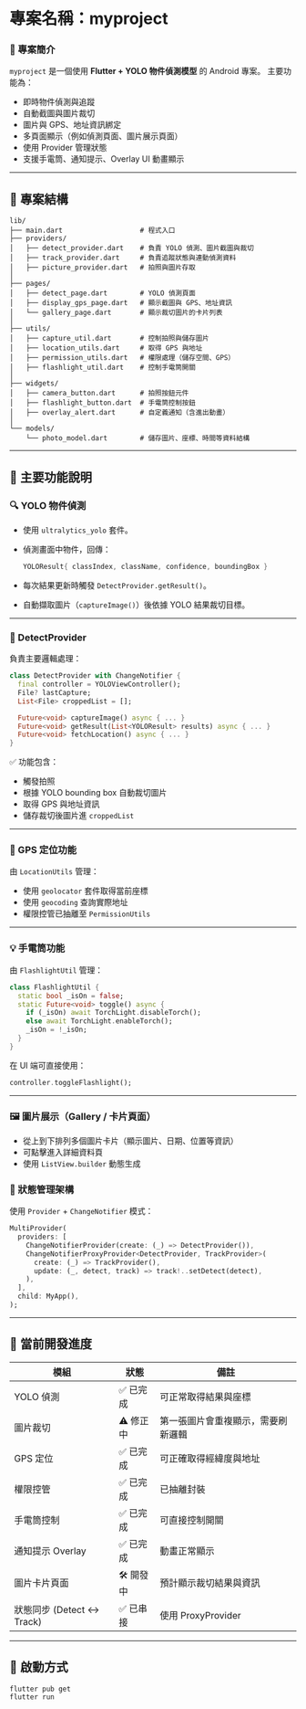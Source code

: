 # 專案名稱：myproject


### 📖 專案簡介

`myproject` 是一個使用 **Flutter + YOLO 物件偵測模型** 的 Android 專案。
主要功能為：

* 即時物件偵測與追蹤
* 自動截圖與圖片裁切
* 圖片與 GPS、地址資訊綁定
* 多頁面顯示（例如偵測頁面、圖片展示頁面）
* 使用 Provider 管理狀態
* 支援手電筒、通知提示、Overlay UI 動畫顯示

---

## 📂 專案結構

```
lib/
├── main.dart                   # 程式入口
├── providers/
│   ├── detect_provider.dart    # 負責 YOLO 偵測、圖片截圖與裁切
│   ├── track_provider.dart     # 負責追蹤狀態與連動偵測資料
│   ├── picture_provider.dart   # 拍照與圖片存取
│
├── pages/
│   ├── detect_page.dart        # YOLO 偵測頁面
│   ├── display_gps_page.dart   # 顯示截圖與 GPS、地址資訊
│   └── gallery_page.dart       # 顯示裁切圖片的卡片列表
│
├── utils/
│   ├── capture_util.dart       # 控制拍照與儲存圖片
│   ├── location_utils.dart     # 取得 GPS 與地址
│   ├── permission_utils.dart   # 權限處理（儲存空間、GPS）
│   ├── flashlight_util.dart    # 控制手電筒開關
│
├── widgets/
│   ├── camera_button.dart      # 拍照按鈕元件
│   ├── flashlight_button.dart  # 手電筒控制按鈕
│   ├── overlay_alert.dart      # 自定義通知（含進出動畫）
│
└── models/
    └── photo_model.dart        # 儲存圖片、座標、時間等資料結構
```

---

## 🧠 主要功能說明

### 🔍 YOLO 物件偵測

* 使用 `ultralytics_yolo` 套件。
* 偵測畫面中物件，回傳：

  ```dart
  YOLOResult{ classIndex, className, confidence, boundingBox }
  ```
* 每次結果更新時觸發 `DetectProvider.getResult()`。
* 自動擷取圖片（`captureImage()`）後依據 YOLO 結果裁切目標。

---

### 🧩 DetectProvider

負責主要邏輯處理：

```dart
class DetectProvider with ChangeNotifier {
  final controller = YOLOViewController();
  File? lastCapture;
  List<File> croppedList = [];

  Future<void> captureImage() async { ... }
  Future<void> getResult(List<YOLOResult> results) async { ... }
  Future<void> fetchLocation() async { ... }
}
```

✅ 功能包含：

* 觸發拍照
* 根據 YOLO bounding box 自動裁切圖片
* 取得 GPS 與地址資訊
* 儲存裁切後圖片進 `croppedList`

---

### 🧭 GPS 定位功能

由 `LocationUtils` 管理：

* 使用 `geolocator` 套件取得當前座標
* 使用 `geocoding` 查詢實際地址
* 權限控管已抽離至 `PermissionUtils`

---

### 💡 手電筒功能

由 `FlashlightUtil` 管理：

```dart
class FlashlightUtil {
  static bool _isOn = false;
  static Future<void> toggle() async {
    if (_isOn) await TorchLight.disableTorch();
    else await TorchLight.enableTorch();
    _isOn = !_isOn;
  }
}
```

在 UI 端可直接使用：

```dart
controller.toggleFlashlight();
```

---

### 🖼️ 圖片展示（Gallery / 卡片頁面）

* 從上到下排列多個圖片卡片（顯示圖片、日期、位置等資訊）
* 可點擊進入詳細資料頁
* 使用 `ListView.builder` 動態生成



### 🧱 狀態管理架構

使用 `Provider` + `ChangeNotifier` 模式：

```dart
MultiProvider(
  providers: [
    ChangeNotifierProvider(create: (_) => DetectProvider()),
    ChangeNotifierProxyProvider<DetectProvider, TrackProvider>(
      create: (_) => TrackProvider(),
      update: (_, detect, track) => track!..setDetect(detect),
    ),
  ],
  child: MyApp(),
);
```

---

## 🚀 當前開發進度

| 模組                    | 狀態      | 備註                |
| --------------------- | ------- | ----------------- |
| YOLO 偵測               | ✅ 已完成   | 可正常取得結果與座標        |
| 圖片裁切                  | ⚠️ 修正中  | 第一張圖片會重複顯示，需要刷新邏輯 |
| GPS 定位                | ✅ 已完成   | 可正確取得經緯度與地址       |
| 權限控管                  | ✅ 已完成   | 已抽離封裝             |
| 手電筒控制                 | ✅ 已完成   | 可直接控制開關           |
| 通知提示 Overlay          | ✅ 已完成   | 動畫正常顯示            |
| 圖片卡片頁面                | 🛠️ 開發中 | 預計顯示裁切結果與資訊       |
| 狀態同步 (Detect ↔ Track) | ✅ 已串接   | 使用 ProxyProvider  |

---



## 🧩 啟動方式

```bash
flutter pub get
flutter run
```


